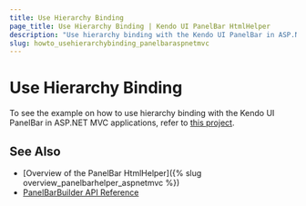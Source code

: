 ```yaml
---
title: Use Hierarchy Binding
page_title: Use Hierarchy Binding | Kendo UI PanelBar HtmlHelper
description: "Use hierarchy binding with the Kendo UI PanelBar in ASP.NET MVC applications."
slug: howto_usehierarchybinding_panelbaraspnetmvc
---
```


# Use Hierarchy Binding

To see the example on how to use hierarchy binding with the Kendo UI PanelBar in ASP.NET MVC applications, refer to [this project](https://github.com/telerik/ui-for-aspnet-mvc-examples/tree/master/panelbar/panelbar-hierarchy-binding).

## See Also

* [Overview of the PanelBar HtmlHelper]({% slug overview_panelbarhelper_aspnetmvc %})
* [PanelBarBuilder API Reference](/api/aspnet-mvc/Kendo.Mvc.UI.Fluent/PanelBarBuilder)
